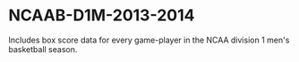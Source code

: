 NCAAB-D1M-2013-2014
===================

Includes box score data for every game-player in the NCAA division 1 men's basketball season.  
